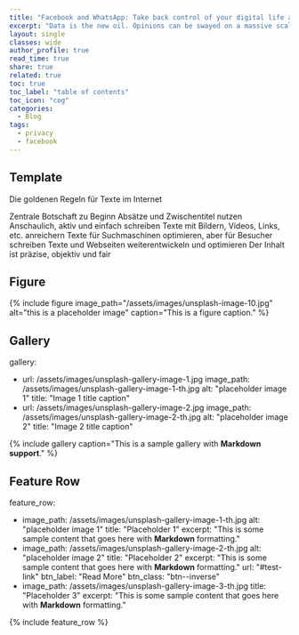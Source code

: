 ```yaml
---
title: "Facebook and WhatsApp: Take back control of your digital life and stay safe"
excerpt: "Data is the new oil. Opinions can be swayed on a massive scale. What you can do?"
layout: single
classes: wide
author_profile: true
read_time: true
share: true
related: true
toc: true
toc_label: "table of contents"
toc_icon: "cog"
categories:
  - Blog
tags:
  - privacy
  - facebook
---
```


## Template

Die goldenen Regeln für Texte im Internet

Zentrale Botschaft zu Beginn
Absätze und Zwischentitel nutzen
Anschaulich, aktiv und einfach schreiben
Texte mit Bildern, Videos, Links, etc. anreichern
Texte für Suchmaschinen optimieren, aber für Besucher schreiben
Texte und Webseiten weiterentwickeln und optimieren
Der Inhalt ist präzise, objektiv und fair

## Figure
{% include figure image_path="/assets/images/unsplash-image-10.jpg" alt="this is a placeholder image" caption="This is a figure caption." %}

## Gallery
gallery:
  - url: /assets/images/unsplash-gallery-image-1.jpg
    image_path: /assets/images/unsplash-gallery-image-1-th.jpg
    alt: "placeholder image 1"
    title: "Image 1 title caption"
  - url: /assets/images/unsplash-gallery-image-2.jpg
    image_path: /assets/images/unsplash-gallery-image-2-th.jpg
    alt: "placeholder image 2"
    title: "Image 2 title caption"

{% include gallery caption="This is a sample gallery with **Markdown support**." %}

## Feature Row
feature_row:
  - image_path: /assets/images/unsplash-gallery-image-1-th.jpg
    alt: "placeholder image 1"
    title: "Placeholder 1"
    excerpt: "This is some sample content that goes here with **Markdown** formatting."
  - image_path: /assets/images/unsplash-gallery-image-2-th.jpg
    alt: "placeholder image 2"
    title: "Placeholder 2"
    excerpt: "This is some sample content that goes here with **Markdown** formatting."
    url: "#test-link"
    btn_label: "Read More"
    btn_class: "btn--inverse"
  - image_path: /assets/images/unsplash-gallery-image-3-th.jpg
    title: "Placeholder 3"
    excerpt: "This is some sample content that goes here with **Markdown** formatting."

{% include feature_row %}